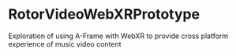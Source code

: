 # RotorVideoWebXRPrototype
Exploration of using A-Frame with WebXR to provide cross platform experience of music video content
